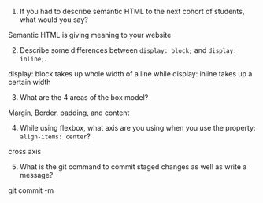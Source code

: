 1. If you had to describe semantic HTML to the next cohort of students, what would you say?

Semantic HTML is giving meaning to your website

2. Describe some differences between ```display: block;``` and ```display: inline;```.

display: block takes up whole width of a line while display: inline takes up a certain width

3. What are the 4 areas of the box model?

Margin, Border, padding, and content

4. While using flexbox, what axis are you using when you use the property: ```align-items: center```?

cross axis

5. What is the git command to commit staged changes as well as write a message? 

git commit -m
